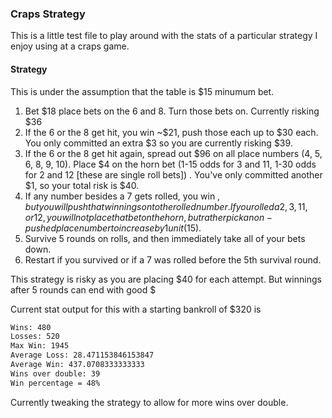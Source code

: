 ### Craps Strategy
This is a little test file to play around with the stats of a particular strategy I enjoy using at a craps game.

#### Strategy
This is under the assumption that the table is $15 minumum bet. 
1. Bet $18 place bets on the 6 and 8. Turn those bets on. Currently risking $36
2. If the 6 or the 8 get hit, you win ~$21, push those each up to $30 each. You only committed an extra $3 so you are currently risking $39.
3. If the 6 or the 8 get hit again, spread out $96 on all place numbers (4, 5, 6, 8, 9, 10). Place $4 on the horn bet (1-15 odds for 3 and 11, 1-30 odds for 2 and 12 [these are single roll bets])
. You've only committed another $1, so your total risk is $40. 
4. If any number besides a 7 gets rolled, you win $, but you will push that winnings onto the rolled number. If you rolled a 2, 3, 11, or 12, you will not place that bet on the horn, but rather pick a non-pushed place number to increase by 1 unit ($15).
5. Survive 5 rounds on rolls, and then immediately take all of your bets down.
6. Restart if you survived or if a 7 was rolled before the 5th survival round.

This strategy is risky as you are placing $40 for each attempt. But winnings after 5 rounds can end with good $

Current stat output for this with a starting bankroll of $320 is
```cmd
Wins: 480
Losses: 520
Max Win: 1945
Average Loss: 28.471153846153847
Average Win: 437.0708333333333
Wins over double: 39
Win percentage = 48%
```
Currently tweaking the strategy to allow for more wins over double. 